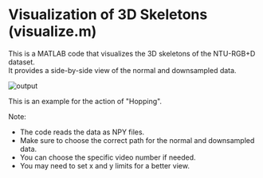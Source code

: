 # Visualization of 3D Skeletons (visualize.m)

This is a MATLAB code that visualizes the 3D skeletons of the NTU-RGB+D dataset. 
<br/> It provides a side-by-side view of the normal and downsampled data.

![output](https://user-images.githubusercontent.com/68873733/117915304-af1f7600-b2ed-11eb-811f-313261572cff.gif)

This is an example for the action of "Hopping".

Note: 
  - The code reads the data as NPY files.
  - Make sure to choose the correct path for the normal and downsampled data.
  - You can choose the specific video number if needed.
  - You may need to set x and y limits for a better view.
